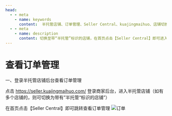 ```yaml
---
head:
  - - meta
    - name: keywords
      content:  半托管店铺、订单管理、Seller Central、kuajingmaihuo、店铺切换、登录入口、半托管标识、跨境卖后台
  - - meta
    - name: description
      content: 切换至带“半托管”标识的店铺，在首页点击【Seller Central】即可进入半托管订单管理页面，查看与处理所有订单。
---
```

# 查看订单管理

一、登录半托管店铺后台查看订单管理

点击 <https://seller.kuajingmaihuo.com/>
登录商家后台，进入半托管店铺（如有多个店铺的，则可切换为带有”半托管“标识的店铺”）

在首页点击【Seller Central】即可跳转查看订单管理
![订单](/5/dingdan.png)
